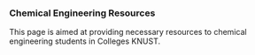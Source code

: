 ### Chemical Engineering Resources

This page is aimed at providing necessary resources to chemical engineering students in Colleges KNUST.
